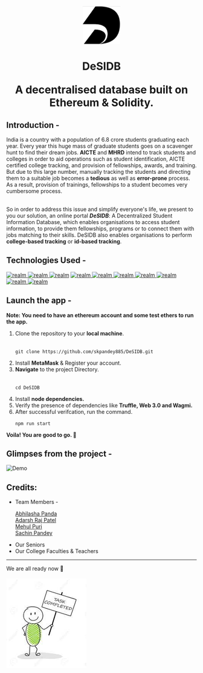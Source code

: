 <p align="center"><img src="Logo.png" width="100px" height="100px"></p>
<p><h1 align="center"> DeSIDB

<p align="center">A decentralised database built on Ethereum & Solidity.</p>
</h1>
</p>

<h2> Introduction - </h2> 

India is a country with a population of 6.8 crore students graduating each year. Every year this huge mass of graduate students goes on a scavenger hunt to find their dream jobs. <b>AICTE</b> and <b>MHRD</b> intend to track students and colleges in order to aid operations such as student identification, AICTE certified college tracking, and provision of fellowships, awards, and training. But due to this large number, manually tracking the students and directing them to a suitable job becomes a <b>tedious</b> as well as <b>error-prone</b> process. As a result, provision of trainings, fellowships to a student becomes very cumbersome process. 

<br>
So in order to address this issue and simplify everyone's life, we present to you our solution, an online portal <b><em>DeSIDB</em></b>: A Decentralized  Student Information Database, which enables organisations to access student information, to provide them fellowships, programs or to connect them with jobs matching to their skills. DeSIDB also enables organisations to perform <b>college-based tracking</b> or <b>id-based tracking</b>.
<br>
<h2> Technologies Used - </h2>
  <a href="#" target="_blank" rel="noreferrer"> <img src="https://upload.wikimedia.org/wikipedia/commons/thumb/9/99/Unofficial_JavaScript_logo_2.svg/1024px-Unofficial_JavaScript_logo_2.svg.png?20141107110902" alt="realm" width="40" height="40"/> </a> 
<a href="#" target="_blank" rel="noreferrer"> <img src="https://miro.medium.com/max/1400/0*yqbRInqX0ZRUlVS0" alt="realm" width="40" height="40"/> </a> 
  <a href="#" target="_blank" rel="noreferrer"> <img src="https://ludu-assets.s3.amazonaws.com/lesson-icons/26/i0fLErLtaPoc8J67WzIC" alt="realm" width="40" height="40"/></a> 
<a href="#" target="_blank" rel="noreferrer"> <img src="https://trufflesuite.com/assets/logo.png" alt="realm" width="40" height="40"/> </a>
<a href="#" target="_blank" rel="noreferrer"> <img src="https://www.allangray.co.za/globalassets/information-technology/npm.png" alt="realm" width="120" height="40"/> </a> 
<a href="#" target="_blank" rel="noreferrer"> <img src="https://technochords.com/wp-content/uploads/2021/07/react-js.png" alt="realm" width="70" height="50"/> </a>
<a href="#" target="_blank" rel="noreferrer"> <img src="https://i.postimg.cc/1tJgyJwg/download.png" alt="realm" width="120" height="40"/> </a>
<a href="#" target="_blank" rel="noreferrer"> <img src="https://www.drupal.org/files/project-images/screenshot_361.png" alt="realm" width="50" height="50"/> </a>
<a href="#" target="_blank" rel="noreferrer"> <img src="https://cdn.icon-icons.com/icons2/2107/PNG/512/file_type_vscode_icon_130084.png" alt="realm" width="50" height="50"/> </a>
<a href="#" target="_blank" rel="noreferrer"> <img src="https://expolab.org/ecs189f-fall-2020/Projects/Promise/images/remix.png" alt="realm" width="50" height="50"/> </a>


<br>
<h2>Launch the app - </h2>

<b>Note: You need to have an ethereum account and some test ethers to run the app.</b>
  <br>
  <ol>
<li>Clone the repository to your <b>local machine</b>.</li> <br>
  
```
git clone https://github.com/skpandey885/DeSIDB.git 
```
  
<li>Install <b>MetaMask</b> & Register your account.</li>
  
<li><b>Navigate</b> to the project Directory.</li>
<br>
  
```
cd DeSIDB
```
  
<li>Install <b>node dependencies.</b></li>
<li>Verify the presence of dependencies like <b>Truffle, Web 3.0 and Wagmi. </b> </li>
<li> After successful verifcation, run the command.</li>
  
```
npm run start
```
</ol>

<b>Voila! You are good to go. 🥳 </b>
<br>
<h2> Glimpses from the project - </h2>

![Demo](https://user-images.githubusercontent.com/76563079/175805516-99b91e1c-2cbb-44e2-b06f-f6c2f1117e22.gif)
<br>
<h2>Credits: </h2>
<ul>
<li> Team Members - 
  
  
  <a href="https://github.com/Abhilasha6" target="_blank" rel="noreferrer">Abhilasha Panda</a> <br>
   <a href="https://github.com/adarshzpatel" target="_blank" rel="noreferrer">Adarsh Raj Patel</a> <br>
  <a href="https://github.com/mehulpuri" target="_blank" rel="noreferrer">Mehul Puri</a><br>
  <a href="https://github.com/skpandey885" target="_blank" rel="noreferrer">Sachin Pandey</a>
 </li>
<li> 
Our Seniors  
</li>  
<li> Our College Faculties & Teachers </li>
</ul>
<hr>
We are all ready now 💪<br><br>
<img src="welldone.jpg" style="align-items: center">
